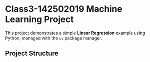 # Class3-142502019 Machine Learning Project

This project demonstrates a simple **Linear Regression** example using Python, managed with the `uv` package manager.

## Project Structure

